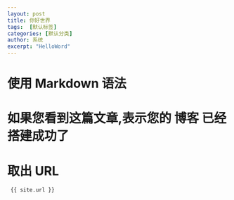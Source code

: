 ```yaml
---
layout: post
title: 你好世界
tags:  [默认标签]
categories: [默认分类]
author: 系统
excerpt: "HelloWord"
---
```


# 使用 Markdown 语法

# 如果您看到这篇文章,表示您的 博客 已经搭建成功了

# 取出 URL

     {{ site.url }}
